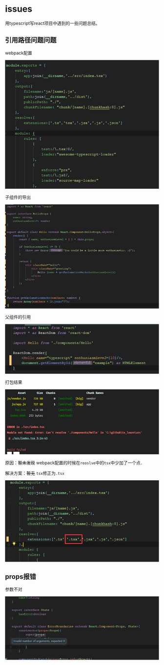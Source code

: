 # issues

用typescript写react项目中遇到的一些问题总结。

## 引用路径问题问题

webpack配置

![webpack配置](issues/path-issue/webpack.jpg)

子组件的导出

![组件的导出](issues/path-issue/export.jpg)

父组件的引用

![父组件引用](issues/path-issue/import.jpg)

打包结果

![打包结果](issues/path-issue/build-result.jpg)

原因：~~暂未发现~~ webpack配置的时候在`reoslve`中的`tsx`中少加了一个点`.`

解决方案：~~暂无~~ `tsx`修正为`.tsx`

![解决方案](issues/path-issue/resolve.png)

## props报错

参数不对

![props报错](issues/props/props.png)

